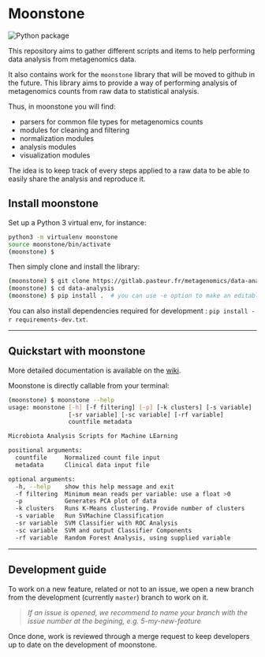 # Moonstone

![Python package](https://github.com/motleystate/moonstone/workflows/Python%20package/badge.svg)

This repository aims to gather different scripts and items to help performing data analysis from metagenomics data.

It also contains work for the `moonstone` library that will be moved to github in the future. This library aims to provide a way of performing analysis of metagenomics counts from raw data to statistical analysis.

Thus, in moonstone you will find:

* parsers for common file types for metagenomics counts
* modules for cleaning and filtering
* normalization modules
* analysis modules
* visualization modules

The idea is to keep track of every steps applied to a raw data to be able to easily share the analysis and reproduce it.

## Install moonstone

Set up a Python 3 virtual env, for instance:

```bash
python3 -m virtualenv moonstone
source moonstone/bin/activate
(moonstone) $
```

Then simply clone and install the library:

```bash
(moonstone) $ git clone https://gitlab.pasteur.fr/metagenomics/data-analysis.git
(moonstone) $ cd data-analysis
(moonstone) $ pip install .  # you can use -e option to make an editable install
```

You can also install dependencies required for development : `pip install -r requirements-dev.txt`.

--------

## Quickstart with moonstone

More detailed documentation is available on the [wiki](https://gitlab.pasteur.fr/metagenomics/data-analysis/-/wikis/Home).

Moonstone is directly callable from your terminal:

```bash
(moonstone) $ moonstone --help
usage: moonstone [-h] [-f filtering] [-p] [-k clusters] [-s variable]
                 [-sr variable] [-sc variable] [-rf variable]
                 countfile metadata

Microbiota Analysis Scripts for Machine LEarning

positional arguments:
  countfile     Normalized count file input
  metadata      Clinical data input file

optional arguments:
  -h, --help    show this help message and exit
  -f filtering  Minimum mean reads per variable: use a float >0
  -p            Generates PCA plot of data
  -k clusters   Runs K-Means clustering. Provide number of clusters
  -s variable   Run SVMachine Classification
  -sr variable  SVM Classifier with ROC Analysis
  -sc variable  SVM and output Classifier Components
  -rf variable  Random Forest Analysis, using supplied variable
```

--------

## Development guide

To work on a new feature, related or not to an issue, we open a new branch from the development (currently `master`) branch to work on it.

> *If an issue is opened, we recommend to name your branch with the issue number at the begining, e.g. 5-my-new-feature*

Once done, work is reviewed through a merge request to keep developers up to date on the development of moonstone.
